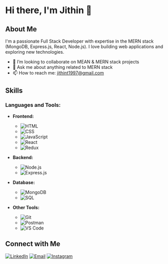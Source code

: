 # Hi there, I'm Jithin 👋

## About Me

I'm a passionate Full Stack Developer with expertise in the MERN stack (MongoDB, Express.js, React, Node.js). I love building web applications and exploring new technologies.

- 👯 I’m looking to collaborate on MEAN & MERN stack projects
- 💬 Ask me about anything related to MERN  stack
- 📫 How to reach me: jithint1997@gmail.com

## Skills

### Languages and Tools:
- **Frontend:**
  - ![HTML](https://img.shields.io/badge/-HTML5-E34F26?style=flat-square&logo=html5&logoColor=white)
  - ![CSS](https://img.shields.io/badge/-CSS3-1572B6?style=flat-square&logo=css3)
  - ![JavaScript](https://img.shields.io/badge/-JavaScript-black?style=flat-square&logo=javascript)
  - ![React](https://img.shields.io/badge/-React-black?style=flat-square&logo=react)
  - ![Redux](https://img.shields.io/badge/-Redux-black?style=flat-square&logo=redux)
  

- **Backend:** 
  - ![Node.js](https://img.shields.io/badge/-Node.js-black?style=flat-square&logo=node.js)
  - ![Express.js](https://img.shields.io/badge/-Express.js-black?style=flat-square&logo=express)

- **Database:** 
  - ![MongoDB](https://img.shields.io/badge/-MongoDB-black?style=flat-square&logo=mongodb)
  - ![SQL](https://img.shields.io/badge/-SQL-black?style=flat-square&logo=sql)

- **Other Tools:** 
  - ![Git](https://img.shields.io/badge/-Git-black?style=flat-square&logo=git)
  - ![Postman](https://img.shields.io/badge/-Postman-FF6C37?style=flat-square&logo=postman&logoColor=white)
  - ![VS Code](https://img.shields.io/badge/-VS%20Code-black?style=flat-square&logo=visual-studio-code)


## Connect with Me

[![LinkedIn](https://img.shields.io/badge/-LinkedIn-black?style=flat-square&logo=linkedin)](https://linkedin.com/in/jithin-thaliyil)
[![Email](https://img.shields.io/badge/-Email-black?style=flat-square&logo=gmail)](mailto:jithint1997@gmail.com)
[![Instagram](https://img.shields.io/badge/-Instagram-E4405F?style=flat-square&logo=instagram&logoColor=white)](https://instagram.com/jithh_in_)



